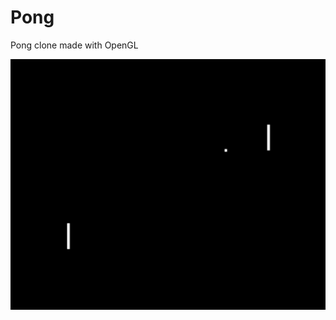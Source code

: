 # Pong
Pong clone made with OpenGL

![screenshot0](https://github.com/MichaelPineapple/Pong/blob/main/Screenshots/screenshot0.PNG)
